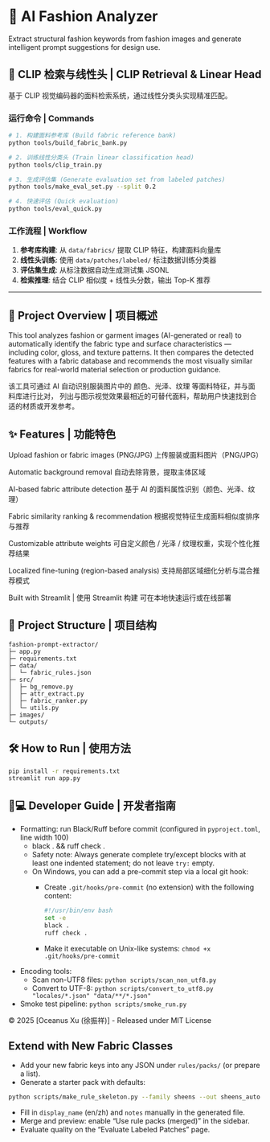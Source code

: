 # 👗 AI Fashion Analyzer
Extract structural fashion keywords from fashion images and generate intelligent prompt suggestions for design use.

## 🚀 CLIP 检索与线性头 | CLIP Retrieval & Linear Head

基于 CLIP 视觉编码器的面料检索系统，通过线性分类头实现精准匹配。

### 运行命令 | Commands

```bash
# 1. 构建面料参考库 (Build fabric reference bank)
python tools/build_fabric_bank.py

# 2. 训练线性分类头 (Train linear classification head)
python tools/clip_train.py

# 3. 生成评估集 (Generate evaluation set from labeled patches)
python tools/make_eval_set.py --split 0.2

# 4. 快速评估 (Quick evaluation)
python tools/eval_quick.py
```

### 工作流程 | Workflow

1. **参考库构建**: 从 `data/fabrics/` 提取 CLIP 特征，构建面料向量库
2. **线性头训练**: 使用 `data/patches/labeled/` 标注数据训练分类器
3. **评估集生成**: 从标注数据自动生成测试集 JSONL
4. **检索推理**: 结合 CLIP 相似度 + 线性头分数，输出 Top-K 推荐

---

## 🌟 Project Overview | 项目概述
This tool analyzes fashion or garment images (AI-generated or real) to automatically identify the fabric type and surface characteristics — including color, gloss, and texture patterns.
It then compares the detected features with a fabric database and recommends the most visually similar fabrics for real-world material selection or production guidance.

该工具可通过 AI 自动识别服装图片中的 颜色、光泽、纹理 等面料特征，并与面料库进行比对，
列出与图示视觉效果最相近的可替代面料，帮助用户快速找到合适的材质或开发参考。
## ✨ Features | 功能特色
Upload fashion or fabric images (PNG/JPG)
上传服装或面料图片（PNG/JPG）

Automatic background removal
自动去除背景，提取主体区域

AI-based fabric attribute detection
基于 AI 的面料属性识别（颜色、光泽、纹理）

Fabric similarity ranking & recommendation
根据视觉特征生成面料相似度排序与推荐

Customizable attribute weights
可自定义颜色 / 光泽 / 纹理权重，实现个性化推荐结果

Localized fine-tuning (region-based analysis)
支持局部区域细化分析与混合推荐模式

Built with Streamlit | 使用 Streamlit 构建
可在本地快速运行或在线部署

## 📂 Project Structure | 项目结构
```text
fashion-prompt-extractor/
├─ app.py
├─ requirements.txt
├─ data/
│  └─ fabric_rules.json
├─ src/
│  ├─ bg_remove.py
│  ├─ attr_extract.py
│  ├─ fabric_ranker.py
│  └─ utils.py
├─ images/
└─ outputs/
```

## 🛠️ How to Run | 使用方法
```bash
pip install -r requirements.txt
streamlit run app.py
```

## 👨💻 Developer Guide | 开发者指南
- Formatting: run Black/Ruff before commit (configured in `pyproject.toml`, line width 100)
  - black . && ruff check .
  - Safety note: Always generate complete try/except blocks with at least one indented statement; do not leave `try:` empty.
  - On Windows, you can add a pre-commit step via a local git hook:
    - Create `.git/hooks/pre-commit` (no extension) with the following content:
      
      ```bash
      #!/usr/bin/env bash
      set -e
      black .
      ruff check .
      ```
      
    - Make it executable on Unix-like systems: `chmod +x .git/hooks/pre-commit`
- Encoding tools:
  - Scan non-UTF8 files: `python scripts/scan_non_utf8.py`
  - Convert to UTF-8: `python scripts/convert_to_utf8.py "locales/*.json" "data/**/*.json"`
 - Smoke test pipeline: `python scripts/smoke_run.py`

© 2025 [Oceanus Xu (徐振祥)] - Released under MIT License

## Extend with New Fabric Classes

- Add your new fabric keys into any JSON under `rules/packs/` (or prepare a list).
- Generate a starter pack with defaults:

```bash
python scripts/make_rule_skeleton.py --family sheens --out sheens_auto.json
```

- Fill in `display_name` (en/zh) and `notes` manually in the generated file.
- Merge and preview: enable “Use rule packs (merged)” in the sidebar.
- Evaluate quality on the “Evaluate Labeled Patches” page.
